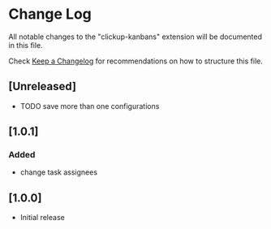 # Change Log

All notable changes to the "clickup-kanbans" extension will be documented in this file.

Check [Keep a Changelog](http://keepachangelog.com/) for recommendations on how to structure this file.

## [Unreleased]

- TODO save more than one configurations

## [1.0.1]

### Added

- change task assignees

## [1.0.0]

- Initial release
